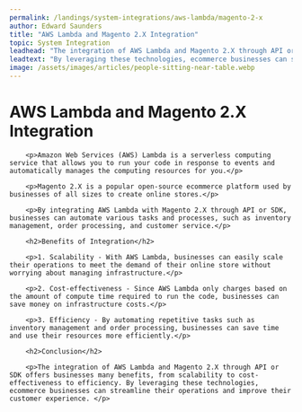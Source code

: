 ```yaml
---
permalink: /landings/system-integrations/aws-lambda/magento-2-x
author: Edward Saunders
title: "AWS Lambda and Magento 2.X Integration"
topic: System Integration
leadhead: "The integration of AWS Lambda and Magento 2.X through API or SDK offers businesses many benefits, from scalability to cost-effectiveness to efficiency"
leadtext: "By leveraging these technologies, ecommerce businesses can streamline their operations and improve their customer experience."
image: /assets/images/articles/people-sitting-near-table.webp
---
```

<div class="arttext">		<h1>AWS Lambda and Magento 2.X Integration</h1>
		
		<p>Amazon Web Services (AWS) Lambda is a serverless computing service that allows you to run your code in response to events and automatically manages the computing resources for you.</p>
		
		<p>Magento 2.X is a popular open-source ecommerce platform used by businesses of all sizes to create online stores.</p>
		
		<p>By integrating AWS Lambda with Magento 2.X through API or SDK, businesses can automate various tasks and processes, such as inventory management, order processing, and customer service.</p>
		
		<h2>Benefits of Integration</h2>
		
		<p>1. Scalability - With AWS Lambda, businesses can easily scale their operations to meet the demand of their online store without worrying about managing infrastructure.</p>
		
		<p>2. Cost-effectiveness - Since AWS Lambda only charges based on the amount of compute time required to run the code, businesses can save money on infrastructure costs.</p>
		
		<p>3. Efficiency - By automating repetitive tasks such as inventory management and order processing, businesses can save time and use their resources more efficiently.</p>
		
		<h2>Conclusion</h2>
		
		<p>The integration of AWS Lambda and Magento 2.X through API or SDK offers businesses many benefits, from scalability to cost-effectiveness to efficiency. By leveraging these technologies, ecommerce businesses can streamline their operations and improve their customer experience. </p>
</div>